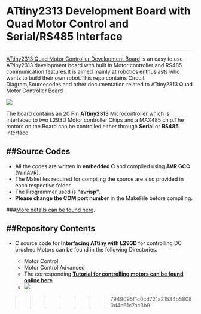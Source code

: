 
# ATtiny2313 Development Board with Quad Motor Control and Serial/RS485 Interface 
---------------------------------------------------------------------------------------------------------------------------------
<a href ="http://www.xanthium.in/buy-atmel-avr-attiny2313-quad-motor-control-development-board-serial-rs485-interface">ATtiny2313 Quad Motor Controller Development Board</a> is an easy to use ATtiny2313 development board with built in Motor controller and RS485 communication features.It is aimed mainly at robotics enthusiasts who wants to build their own robot.This repo contains Circuit Diagram,Sourcecodes and other documentation related to ATtiny2313 Quad Motor Controller Board

<img src = "http://www.xanthium.in/sites/default/files/site-images/attiny2313-motor-control-board/attiny2313-quad-motor-control-development-board-640px.jpg"/>

The board contains an 20 Pin **ATtiny2313** Microcontroller which is interfaced to two L293D Motor controller Chips and a MAX485 chip.The motors on the Board can be controlled either through **Serial** or **RS485** interface 

##Source Codes 
-------------------------------------------------------------------------------------------------------------------------------------
- All the codes are written in **embedded C** and compiled using **AVR GCC** (WinAVR).
- The Makefiles required for compiling the source are also provided in each respective folder.
- The Programmer used is **"avrisp"**.
- **Please change the  COM port number** in the MakeFile before compiling. 

###<a href ="http://www.xanthium.in/buy-atmel-avr-attiny2313-quad-motor-control-development-board-serial-rs485-interface">More details can be found here</a>. 

##Repository Contents 
-------------------------------------------------------------------------------------------------------------------------------------
- C source code for **Interfacing ATtiny with L293D** for controlling DC brushed Motors can be found in the following Directories.
 
  - Motor Control
  - Motor Control Advanced
  - The corresponding <a href ="http://www.xanthium.in/controlling-4-motors-bidirectionally-using-l293d-atmel-avr-attiny2313a-microcontroller-tutorial">**Tutorial for controlling motors can be found online here**</a> 
  - <img src ="http://xanthium.in/sites/default/files/site-images/attiny2313-motor-control/atmel-avr-attiny2313-interfaced-l293d-motor.jpg"/>
>>>>>>> 7949095f1c0cd721a21534b58080d4c61c7ac3b9
